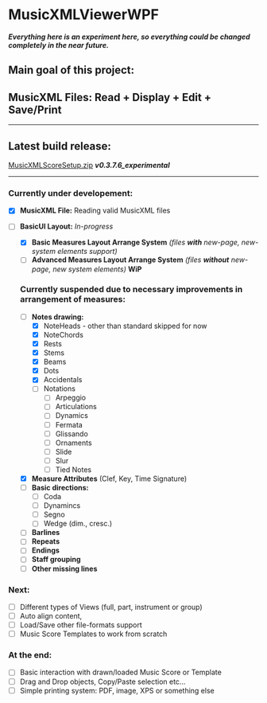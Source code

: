 # MusicXMLViewerWPF

**_Everything here is an experiment here, so everything could be changed completely in the near future._**
## Main goal of this project: 
## MusicXML Files: Read + Display + Edit + Save/Print
---

## Latest build release:
[MusicXMLScoreSetup.zip](/uploads/0dc298ec73617a1c5d07e0c1d8d71a4f/MusicXMLScoreSetup.zip) _**v0.3.7.6_experimental**_ 

---

### **Currently under developement:**
   - [x] **MusicXML File:** Reading valid MusicXML files
   - [ ] **BasicUI Layout:** _In-progress_
   
      - [x] **Basic Measures Layout Arrange System** _(files **with** new-page, new-system elements support)_
      - [ ] **Advanced Measures Layout Arrange System** _(files **without** new-page, new system elements)_ **WiP**
      
      ### Currently suspended due to necessary improvements in arrangement of measures:
      - [ ] **Notes drawing:**
        - [x] NoteHeads - other than standard skipped for now
        - [x] NoteChords
        - [x] Rests
        - [x] Stems
        - [x] Beams
        - [x] Dots
        - [x] Accidentals
        - [ ] Notations
           - [ ] Arpeggio
           - [ ] Articulations
           - [ ] Dynamics
           - [ ] Fermata
           - [ ] Glissando
           - [ ] Ornaments
           - [ ] Slide
           - [ ] Slur
           - [ ] Tied Notes
      - [x] **Measure Attributes** (Clef, Key, Time Signature)
      - [ ] **Basic directions:**
         - [ ] Coda
         - [ ] Dynamincs
         - [ ] Segno
         - [ ] Wedge (dim., cresc.)
      - [ ] **Barlines**
      - [ ] **Repeats**
      - [ ] **Endings**
      - [ ] **Staff grouping**
      - [ ] **Other missing lines**
 
### **Next:**
  - [ ] Different types of Views (full, part, instrument or group)
  - [ ] Auto align content, 
  - [ ] Load/Save other file-formats support
  - [ ] Music Score Templates to work from scratch
    
### **At the end:**  
  - [ ] Basic interaction with drawn/loaded Music Score or Template
  - [ ] Drag and Drop objects, Copy/Paste selection etc... 
  - [ ] Simple printing system: PDF, image, XPS or something else
